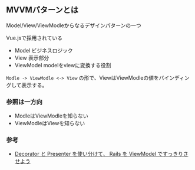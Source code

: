 ## MVVMパターンとは
Model/View/ViewModleからなるデザインパターンの一つ

Vue.jsで採用されている

- Model ビジネスロジック
- View 表示部分
- ViewModel modelをviewに変換する役割

`Modle -> ViewModle <-> View` の形で、ViewはViewModleの値をバインディングして表示する。

### 参照は一方向
- ModleはViewModleを知らない
- ViewModleはViewを知らない

### 参考
- [Decorator と Presenter を使い分けて、 Rails を ViewModel ですっきりさせよう
](https://tech.kitchhike.com/entry/2018/02/28/221159)
